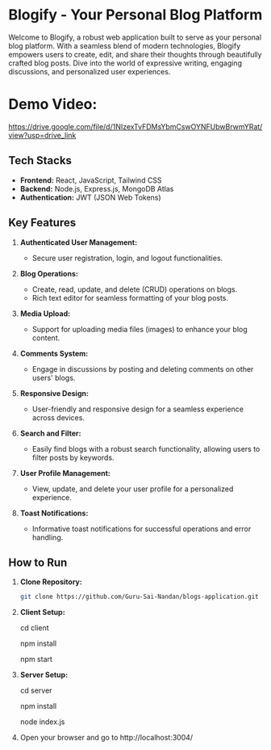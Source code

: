 # Blogify - Your Personal Blog Platform

Welcome to Blogify, a robust web application built to serve as your personal blog platform. With a seamless blend of modern technologies, Blogify empowers users to create, edit, and share their thoughts through beautifully crafted blog posts. Dive into the world of expressive writing, engaging discussions, and personalized user experiences.

# Demo Video:
https://drive.google.com/file/d/1NIzexTvFDMsYbmCswOYNFUbwBrwmYRat/view?usp=drive_link

## Tech Stacks

- **Frontend:** React, JavaScript, Tailwind CSS
- **Backend:** Node.js, Express.js, MongoDB Atlas
- **Authentication:** JWT (JSON Web Tokens)

## Key Features

1. **Authenticated User Management:**
   - Secure user registration, login, and logout functionalities.

2. **Blog Operations:**
   - Create, read, update, and delete (CRUD) operations on blogs.
   - Rich text editor for seamless formatting of your blog posts.

3. **Media Upload:**
   - Support for uploading media files (images) to enhance your blog content.

4. **Comments System:**
   - Engage in discussions by posting and deleting comments on other users' blogs.

5. **Responsive Design:**
   - User-friendly and responsive design for a seamless experience across devices.

6. **Search and Filter:**
   - Easily find blogs with a robust search functionality, allowing users to filter posts by keywords.

7. **User Profile Management:**
   - View, update, and delete your user profile for a personalized experience.

8. **Toast Notifications:**
   - Informative toast notifications for successful operations and error handling.

     
## How to Run

1. **Clone Repository:**
   ```bash
   git clone https://github.com/Guru-Sai-Nandan/blogs-application.git

2. **Client Setup:**

    cd client
   
    npm install

    npm start
   
3. **Server Setup:**

   cd server

   npm install

   node index.js

4. Open your browser and go to http://localhost:3004/

